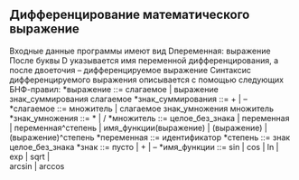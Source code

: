 ## Дифференцирование математического выражение
Входные данные программы имеют вид Dпеременная: выражение
После буквы D указывается имя переменной дифференцирования, а после двоеточия – дифференцируемое выражение
Синтаксис дифференцируемого выражения описывается с помощью следующих БНФ-правил:
*выражение  ::=  слагаемое  |  выражение  знак_суммирования   слагаемое
*знак_суммирования  ::=   +  |  –
*слагаемое  ::=  множитель  |  слагаемое  знак_умножения   множитель
*знак_умножения  ::=   *  |  /
*множитель  ::=  целое_без_знака   |   переменная   |   переменная^степень
	|   имя_функции(выражение)   |   (выражение)   | 
 		 (выражение)^степень
*переменная  ::=  идентификатор
*степень  ::=  знак   целое_без_знака
*знак  ::=   пусто  |  +  |  –
*имя_функции  ::=  sin | cos | ln | exp | sqrt | 	
             arcsin | arccos
